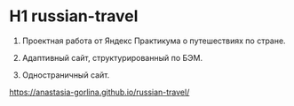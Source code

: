 # H1 russian-travel

1. Проектная работа от Яндекс Практикума о путешествиях по стране.

2. Адаптивный сайт, структурированный по БЭМ.

3. Одностраничный сайт.

https://anastasia-gorlina.github.io/russian-travel/